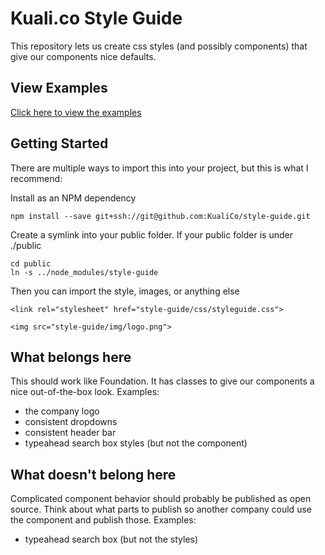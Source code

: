 Kuali.co Style Guide
====================

This repository lets us create css styles (and possibly components) that give our components nice defaults. 

View Examples
-------------

[Click here to view the examples](http://kualico.github.io/style-guide/)


Getting Started
---------------

There are multiple ways to import this into your project, but this is what I recommend:

Install as an NPM dependency

    npm install --save git+ssh://git@github.com:KualiCo/style-guide.git

Create a symlink into your public folder. If your public folder is under ./public

    cd public
    ln -s ../node_modules/style-guide

Then you can import the style, images, or anything else

    <link rel="stylesheet" href="style-guide/css/styleguide.css">
    
    <img src="style-guide/img/logo.png">

What belongs here
-----------------

This should work like Foundation. It has classes to give our components a nice out-of-the-box look. Examples:

- the company logo
- consistent dropdowns
- consistent header bar
- typeahead search box styles (but not the component)

What doesn't belong here
------------------------

Complicated component behavior should probably be published as open source. Think about what parts to publish so another company could use the component and publish those. Examples:

- typeahead search box (but not the styles)






